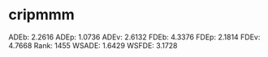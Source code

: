 # cripmmm

ADEb: 2.2616
ADEp: 1.0736
ADEv: 2.6132
FDEb: 4.3376
FDEp: 2.1814
FDEv: 4.7668
Rank: 1455
WSADE: 1.6429
WSFDE: 3.1728